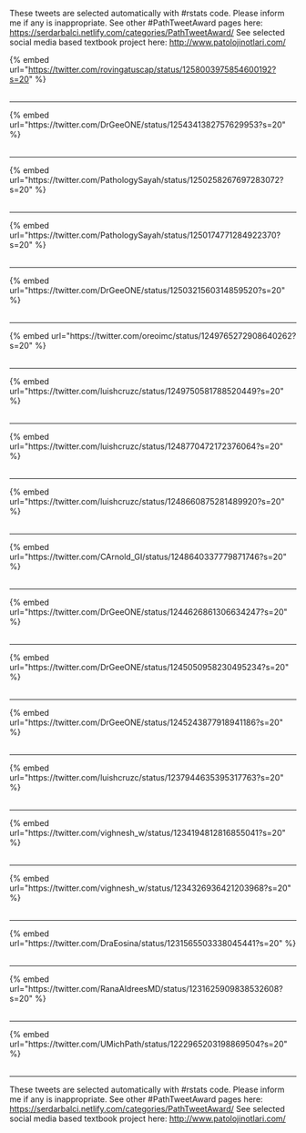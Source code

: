 

These tweets are selected automatically with #rstats code. Please inform me if any is inappropriate.
See other #PathTweetAward pages here: https://serdarbalci.netlify.com/categories/PathTweetAward/ 
See selected social media based textbook project here: http://www.patolojinotlari.com/

{% embed url="https://twitter.com/rovingatuscap/status/1258003975854600192?s=20" %}<br>
<br>
<hr>
{% embed url="https://twitter.com/DrGeeONE/status/1254341382757629953?s=20" %}<br>
<br>
<hr>
{% embed url="https://twitter.com/PathologySayah/status/1250258267697283072?s=20" %}<br>
<br>
<hr>
{% embed url="https://twitter.com/PathologySayah/status/1250174771284922370?s=20" %}<br>
<br>
<hr>
{% embed url="https://twitter.com/DrGeeONE/status/1250321560314859520?s=20" %}<br>
<br>
<hr>
{% embed url="https://twitter.com/oreoimc/status/1249765272908640262?s=20" %}<br>
<br>
<hr>
{% embed url="https://twitter.com/luishcruzc/status/1249750581788520449?s=20" %}<br>
<br>
<hr>
{% embed url="https://twitter.com/luishcruzc/status/1248770472172376064?s=20" %}<br>
<br>
<hr>
{% embed url="https://twitter.com/luishcruzc/status/1248660875281489920?s=20" %}<br>
<br>
<hr>
{% embed url="https://twitter.com/CArnold_GI/status/1248640337779871746?s=20" %}<br>
<br>
<hr>
{% embed url="https://twitter.com/DrGeeONE/status/1244626861306634247?s=20" %}<br>
<br>
<hr>
{% embed url="https://twitter.com/DrGeeONE/status/1245050958230495234?s=20" %}<br>
<br>
<hr>
{% embed url="https://twitter.com/DrGeeONE/status/1245243877918941186?s=20" %}<br>
<br>
<hr>
{% embed url="https://twitter.com/luishcruzc/status/1237944635395317763?s=20" %}<br>
<br>
<hr>
{% embed url="https://twitter.com/vighnesh_w/status/1234194812816855041?s=20" %}<br>
<br>
<hr>
{% embed url="https://twitter.com/vighnesh_w/status/1234326936421203968?s=20" %}<br>
<br>
<hr>
{% embed url="https://twitter.com/DraEosina/status/1231565503338045441?s=20" %}<br>
<br>
<hr>
{% embed url="https://twitter.com/RanaAldreesMD/status/1231625909838532608?s=20" %}<br>
<br>
<hr>
{% embed url="https://twitter.com/UMichPath/status/1222965203198869504?s=20" %}<br>
<br>
<hr>


These tweets are selected automatically with #rstats code. Please inform me if any is inappropriate.
See other #PathTweetAward pages here: https://serdarbalci.netlify.com/categories/PathTweetAward/ 
See selected social media based textbook project here: http://www.patolojinotlari.com/
